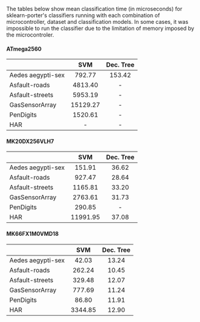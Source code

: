 The tables below show mean classification time (in microseconds) for sklearn-porter's classifiers running with each combination of microcontroller, dataset and classification models. In some cases, it was impossible to run the classifier due to the limitation of memory imposed by the microcontroler.

#### ATmega2560
|                   |    SVM   | Dec. Tree |
|-------------------|:--------:|:---------:|
| Aedes aegypti-sex |  792.77  |   153.42  |
| Asfault-roads     |  4813.40 |     -     |
| Asfault-streets   |  5953.19 |     -     |
| GasSensorArray    | 15129.27 |     -     |
| PenDigits         |  1520.61 |     -     |
| HAR               |     -    |     -     |


#### MK20DX256VLH7
|                   |    SVM   | Dec. Tree |
|-------------------|:--------:|:---------:|
| Aedes aegypti-sex |  151.91  |   36.62   |
| Asfault-roads     |  927.47  |   28.64   |
| Asfault-streets   |  1165.81 |   33.20   |
| GasSensorArray    |  2763.61 |   31.73   |
| PenDigits         |  290.85  |     -     |
| HAR               | 11991.95 |   37.08   |


#### MK66FX1M0VMD18
|                   |   SVM   | Dec. Tree |
|-------------------|:-------:|:---------:|
| Aedes aegypti-sex |  42.03  |   13.24   |
| Asfault-roads     |  262.24 |   10.45   |
| Asfault-streets   |  329.48 |   12.07   |
| GasSensorArray    |  777.69 |   11.24   |
| PenDigits         |  86.80  |   11.91   |
| HAR               | 3344.85 |   12.90   |
